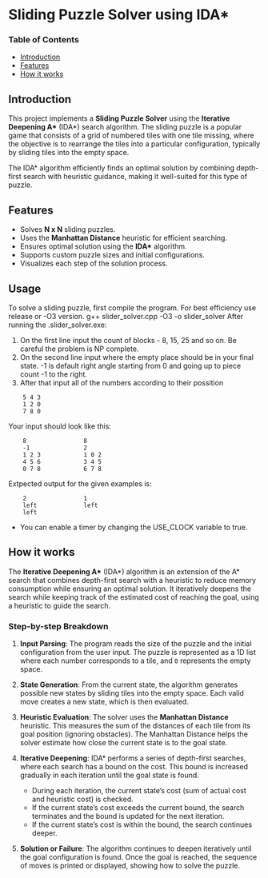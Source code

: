 # Sliding Puzzle Solver using IDA\*

### Table of Contents

- [Introduction](#introduction)
- [Features](#features)
- [How it works](#how-it-works)


## Introduction

This project implements a **Sliding Puzzle Solver** using the **Iterative Deepening A\*** (IDA\*) search algorithm. The sliding puzzle is a popular game that consists of a grid of numbered tiles with one tile missing, where the objective is to rearrange the tiles into a particular configuration, typically by sliding tiles into the empty space.

The IDA\* algorithm efficiently finds an optimal solution by combining depth-first search with heuristic guidance, making it well-suited for this type of puzzle.

## Features

- Solves **N x N** sliding puzzles.
- Uses the **Manhattan Distance** heuristic for efficient searching.
- Ensures optimal solution using the **IDA\*** algorithm.
- Supports custom puzzle sizes and initial configurations.
- Visualizes each step of the solution process.

## Usage

To solve a sliding puzzle, first compile the program. For best efficiency use release or -O3 version.
g++ slider_solver.cpp -O3 -o slider_solver
After running the .slider_solver.exe:
1) On the first line input the count of blocks - 8, 15, 25 and so on. Be careful the problem is NP complete.
2) On the second line input where the empty place should be in your final state. 
    -1 is default right angle
    starting from 0 and going up to piece count -1 to the right.
3) After that input all of the numbers according to their possition
```
    5 4 3
    1 2 0
    7 8 0
```

Your input should look like this:
```
    8                8
    -1               2
    1 2 3            1 0 2
    4 5 6            3 4 5
    0 7 8            6 7 8
```

Extpected output for the given examples is: 
```
    2                1
    left             left
    left
```

- You can enable a timer by changing the USE_CLOCK variable to true.

## How it works

The **Iterative Deepening A\*** (IDA\*) algorithm is an extension of the A\* search that combines depth-first search with a heuristic to reduce memory consumption while ensuring an optimal solution. It iteratively deepens the search while keeping track of the estimated cost of reaching the goal, using a heuristic to guide the search.

### Step-by-step Breakdown

1. **Input Parsing**: 
   The program reads the size of the puzzle and the initial configuration from the user input. The puzzle is represented as a 1D list where each number corresponds to a tile, and `0` represents the empty space.

2. **State Generation**: 
   From the current state, the algorithm generates possible new states by sliding tiles into the empty space. Each valid move creates a new state, which is then evaluated.

3. **Heuristic Evaluation**: 
   The solver uses the **Manhattan Distance** heuristic. This measures the sum of the distances of each tile from its goal position (ignoring obstacles). The Manhattan Distance helps the solver estimate how close the current state is to the goal state.

4. **Iterative Deepening**: 
   IDA\* performs a series of depth-first searches, where each search has a bound on the cost. This bound is increased gradually in each iteration until the goal state is found. 
   
   - During each iteration, the current state’s cost (sum of actual cost and heuristic cost) is checked.
   - If the current state’s cost exceeds the current bound, the search terminates and the bound is updated for the next iteration.
   - If the current state’s cost is within the bound, the search continues deeper.

5. **Solution or Failure**: 
   The algorithm continues to deepen iteratively until the goal configuration is found. Once the goal is reached, the sequence of moves is printed or displayed, showing how to solve the puzzle.
